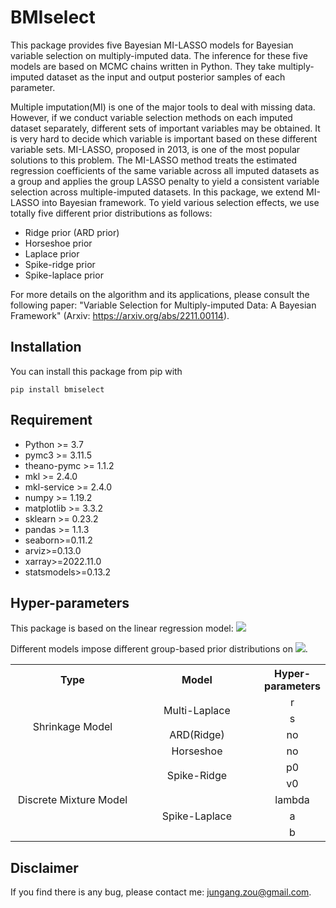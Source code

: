 # BMIselect
This package provides five Bayesian MI-LASSO models for Bayesian variable selection on multiply-imputed data. The inference for these five models are based on MCMC chains written in Python. They take multiply-imputed dataset as the input and output posterior samples of each parameter.

Multiple imputation(MI) is one of the major tools to deal with missing data. However, if we conduct variable selection methods on each imputed dataset separately, different sets of important variables may be obtained. It is very hard to decide which variable is important based on these different variable sets. MI-LASSO, proposed in 2013, is one of the most popular solutions to this problem. The MI-LASSO method treats the estimated regression coefficients of the same variable across all imputed datasets as a group and applies the group LASSO penalty to yield a consistent variable selection across multiple-imputed datasets. In this package, we extend MI-LASSO into Bayesian framework. To yield various selection effects, we use totally five different prior distributions as follows:
* Ridge prior (ARD prior)
* Horseshoe prior
* Laplace prior
* Spike-ridge prior
* Spike-laplace prior

For more details on the algorithm and its applications, please consult the following paper: "Variable Selection for Multiply-imputed Data: A Bayesian Framework" (Arxiv: https://arxiv.org/abs/2211.00114).

## Installation

You can install this package from pip with

`pip install bmiselect`


## Requirement
* Python >= 3.7
* pymc3 >= 3.11.5
* theano-pymc >= 1.1.2
* mkl >= 2.4.0
* mkl-service >= 2.4.0
* numpy >= 1.19.2
* matplotlib >= 3.3.2
* sklearn >= 0.23.2
* pandas >= 1.1.3
* seaborn>=0.11.2
* arviz>=0.13.0
* xarray>=2022.11.0
* statsmodels>=0.13.2



## Hyper-parameters
This package is based on the linear regression model: <img src="https://latex.codecogs.com/gif.latex?Y=\alpha+X\beta+\epsilon" /> 

Different models impose different group-based prior distributions on <img src="https://latex.codecogs.com/gif.latex?\beta" />. 

<table>
   <tr>
      <th width="40%">Type</th>
      <th width="40%">Model</th>
     <th width="40%">Hyper-parameters</th>
   </tr>
   <tr>
      <td style="text-align:center" width="25%" rowspan="4" colspan="1">Shrinkage Model</td>
      <td style="text-align:center" width="13%" colspan="1" rowspan="2">Multi-Laplace</td>
      <td style="text-align:center" width="30%" colspan="1">r</td>
   </tr>
   <tr>
    <td style="text-align:center" width="30%" colspan="1">s</td>
   </tr>
   <tr>
      <td style="text-align:center" colspan="1" rowspan="1">ARD(Ridge)</td>
      <td style="text-align:center" width="30%" colspan="1">no</td>
   </tr>
   <tr>
    <td style="text-align:center" width="30%" colspan="1">Horseshoe</td>
      <td style="text-align:center" width="30%" colspan="1">no</td>
   </tr>
   <tr>
      <td style="text-align:center" colspan="1" rowspan="5">Discrete Mixture Model</td>
      <td style="text-align:center" width="30%" rowspan="2">Spike-Ridge</td>
      <td style="text-align:center" width="30%" rowspan="1">p0</td>
   
   <tr>
     <td style="text-align:center" colspan="1">v0</td>
   </tr>
   <tr>
      <td style="text-align:center" colspan="1" rowspan="3">Spike-Laplace</td>
      <td style="text-align:center" colspan="1">lambda</td>
   </tr>
   <tr>
      <td style="text-align:center" colspan="1">a</td>
   </tr>
      <tr>
      <td style="text-align:center" colspan="1">b</td>
   </tr>
</tr>
</table>

## Disclaimer

If you find there is any bug, please contact me: jungang.zou@gmail.com.
